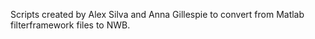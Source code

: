 Scripts created by Alex Silva and Anna Gillespie to convert from Matlab filterframework files to NWB.
